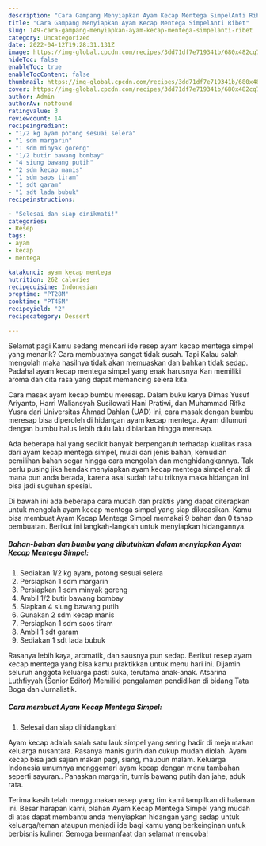 ```yaml
---
description: "Cara Gampang Menyiapkan Ayam Kecap Mentega SimpelAnti Ribet"
title: "Cara Gampang Menyiapkan Ayam Kecap Mentega SimpelAnti Ribet"
slug: 149-cara-gampang-menyiapkan-ayam-kecap-mentega-simpelanti-ribet
category: Uncategorized
date: 2022-04-12T19:28:31.131Z
image: https://img-global.cpcdn.com/recipes/3dd71df7e719341b/680x482cq70/ayam-kecap-mentega-simpel-foto-resep-utama.jpg
hideToc: false
enableToc: true
enableTocContent: false
thumbnail: https://img-global.cpcdn.com/recipes/3dd71df7e719341b/680x482cq70/ayam-kecap-mentega-simpel-foto-resep-utama.jpg
cover: https://img-global.cpcdn.com/recipes/3dd71df7e719341b/680x482cq70/ayam-kecap-mentega-simpel-foto-resep-utama.jpg
author: Admin
authorAv: notfound
ratingvalue: 3
reviewcount: 14
recipeingredient:
- "1/2 kg ayam potong sesuai selera"
- "1 sdm margarin"
- "1 sdm minyak goreng"
- "1/2 butir bawang bombay"
- "4 siung bawang putih"
- "2 sdm kecap manis"
- "1 sdm saos tiram"
- "1 sdt garam"
- "1 sdt lada bubuk"
recipeinstructions:

- "Selesai dan siap dinikmati!"
categories:
- Resep
tags:
- ayam
- kecap
- mentega

katakunci: ayam kecap mentega 
nutrition: 262 calories
recipecuisine: Indonesian
preptime: "PT28M"
cooktime: "PT45M"
recipeyield: "2"
recipecategory: Dessert

---
```



Selamat pagi Kamu sedang mencari ide resep ayam kecap mentega simpel yang menarik? Cara membuatnya sangat tidak susah. Tapi Kalau salah mengolah maka hasilnya tidak akan memuaskan dan bahkan tidak sedap. Padahal ayam kecap mentega simpel yang enak harusnya Kan memiliki aroma dan cita rasa yang dapat memancing selera kita.


Cara masak ayam kecap bumbu meresap. Dalam buku karya Dimas Yusuf Ariyanto, Harri Waliansyah Susilowati Hani Pratiwi, dan Muhammad Rifka Yusra dari Universitas Ahmad Dahlan (UAD) ini, cara masak dengan bumbu meresap bisa diperoleh di hidangan ayam kecap mentega. Ayam dilumuri dengan bumbu halus lebih dulu lalu dibiarkan hingga meresap.

Ada beberapa hal yang sedikit banyak berpengaruh terhadap kualitas rasa dari ayam kecap mentega simpel, mulai dari jenis bahan, kemudian pemilihan bahan segar hingga cara mengolah dan menghidangkannya. Tak perlu pusing jika hendak menyiapkan ayam kecap mentega simpel enak di mana pun anda berada, karena asal sudah tahu triknya maka hidangan ini bisa jadi suguhan spesial.


Di bawah ini ada beberapa cara mudah dan praktis yang dapat diterapkan untuk mengolah ayam kecap mentega simpel yang siap dikreasikan. Kamu bisa membuat Ayam Kecap Mentega Simpel memakai 9 bahan dan 0 tahap pembuatan. Berikut ini langkah-langkah untuk menyiapkan hidangannya.

<!--inarticleads1-->

##### Bahan-bahan dan bumbu yang dibutuhkan dalam menyiapkan Ayam Kecap Mentega Simpel:

1. Sediakan 1/2 kg ayam, potong sesuai selera
1. Persiapkan 1 sdm margarin
1. Persiapkan 1 sdm minyak goreng
1. Ambil 1/2 butir bawang bombay
1. Siapkan 4 siung bawang putih
1. Gunakan 2 sdm kecap manis
1. Persiapkan 1 sdm saos tiram
1. Ambil 1 sdt garam
1. Sediakan 1 sdt lada bubuk


Rasanya lebih kaya, aromatik, dan sausnya pun sedap. Berikut resep ayam kecap mentega yang bisa kamu praktikkan untuk menu hari ini. Dijamin seluruh anggota keluarga pasti suka, terutama anak-anak. Atsarina Luthfiyyah (Senior Editor) Memiliki pengalaman pendidikan di bidang Tata Boga dan Jurnalistik. 

<!--inarticleads2-->

##### Cara membuat Ayam Kecap Mentega Simpel:


1. Selesai dan siap dihidangkan!

Ayam kecap adalah salah satu lauk simpel yang sering hadir di meja makan keluarga nusantara. Rasanya manis gurih dan cukup mudah diolah. Ayam kecap bisa jadi sajian makan pagi, siang, maupun malam. Keluarga Indonesia umumnya menggemari ayam kecap dengan menu tambahan seperti sayuran.. Panaskan margarin, tumis bawang putih dan jahe, aduk rata. 

Terima kasih telah menggunakan resep yang tim kami tampilkan di halaman ini. Besar harapan kami, olahan Ayam Kecap Mentega Simpel yang mudah di atas dapat membantu anda menyiapkan hidangan yang sedap untuk keluarga/teman ataupun menjadi ide bagi kamu yang berkeinginan untuk berbisnis kuliner. Semoga bermanfaat dan selamat mencoba!
